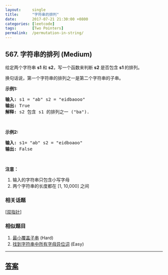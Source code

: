```yaml
---
layout:     single
title:      "字符串的排列"
date:       2017-07-21 21:30:00 +0800
categories: [leetcode]
tags:       [Two Pointers]
permalink:  /permutation-in-string/
---
```


## 567. 字符串的排列 (Medium)

<p>给定两个字符串&nbsp;<strong>s1</strong>&nbsp;和&nbsp;<strong>s2</strong>，写一个函数来判断 <strong>s2</strong> 是否包含 <strong>s1&nbsp;</strong>的排列。</p>

<p>换句话说，第一个字符串的排列之一是第二个字符串的子串。</p>

<p><strong>示例1:</strong></p>

<pre>
<strong>输入: </strong>s1 = &quot;ab&quot; s2 = &quot;eidbaooo&quot;
<strong>输出: </strong>True
<strong>解释:</strong> s2 包含 s1 的排列之一 (&quot;ba&quot;).
</pre>

<p>&nbsp;</p>

<p><strong>示例2:</strong></p>

<pre>
<strong>输入: </strong>s1= &quot;ab&quot; s2 = &quot;eidboaoo&quot;
<strong>输出:</strong> False
</pre>

<p>&nbsp;</p>

<p><strong>注意：</strong></p>

<ol>
	<li>输入的字符串只包含小写字母</li>
	<li>两个字符串的长度都在 [1, 10,000] 之间</li>
</ol>

### 相关话题
  [[双指针](https://github.com/openset/leetcode/tree/master/tag/two-pointers/README.md)]

### 相似题目
  1. [最小覆盖子串](/minimum-window-substring) (Hard)
  1. [找到字符串中所有字母异位词](/find-all-anagrams-in-a-string) (Easy)

---

## [答案](https://github.com/openset/leetcode/tree/master/problems/permutation-in-string)
